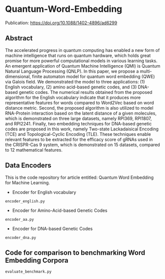# Quantum-Word-Embedding
Publication: https://doi.org/10.1088/1402-4896/ad6299
## Abstract
The accelerated progress in quantum computing has enabled a new form of machine intelligence that runs on quantum hardware, which holds great promise for more powerful computational models in various learning tasks. An emergent application of Quantum Machine Intelligence (QMI) is Quantum Natural Language Processing (QNLP). In this paper, we propose a multi-dimensional, finite automaton model for quantum word embedding (QWE) via Galois field. We demonstrated the model to three applications: (1) English vocabulary, (2) amino acid-based genetic codes, and (3) DNA-based genetic codes. The numerical results obtained from the proposed algorithm for the English vocabulary indicate that it produces more representative features for words compared to Word2Vec based on word distance metric. Second, the proposed algorithm is also utilized to model RNA-Protein interaction based on the latent distance of a given molecules, which is demonstrated on three large datasets, namely RPI369, RPI1807, and RPI2241. Finally, two embedding techniques for DNA-based genetic codes are proposed in this work, namely Two-state Lackadaisical Encoding (TCE) and Topological-Cyclic Encoding (TLE). These techniques enable relevant features to be extracted for the efficacy score of gRNAs used in the CRISPR-Cas 9 system, which is demonstrated on 15 datasets, compared to 12 mathematical features.

## Data Encoders
This is the code repository for article entitled: Quantum Word Embedding for Machine Learning.

- Encoder for English vocabulary
```
encoder_english.py
```

- Encoder for Amino-Acid-based Genetic Codes
```
encoder_aa.py
```

- Encoder for DNA-based Genetic Codes
```
encoder_dna.py
```
## Code for comparison to benchmarking Word Embedding Corpora
```
evaluate_benchmark.py
```


